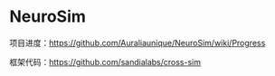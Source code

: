 # NeuroSim
项目进度：https://github.com/Auraliaunique/NeuroSim/wiki/Progress  

框架代码：https://github.com/sandialabs/cross-sim  
